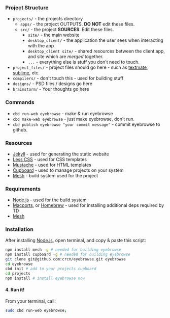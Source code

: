 
### Project Structure

- `projects/` - the projects directory
	- `apps/` - the project OUTPUTS. **DO NOT** edit these files.
	- `src/` - the project **SOURCES**. Edit these files.
		- `site/` - the main website
		- `desktop_client/` - the application the user sees when interacting with the app
		- `desktop_client site/` - shared resources between the client app, and site which are *merged* together.
		- `...` - everything else is stuff you don't need to touch.
- `project_files/` - project files should go here - such as [textmate](http://macromates.com/), [sublime](http://www.sublimetext.com/), etc.
- `compilers/` - don't touch this - used for building stuff
- `designs/` - PSD files / designs go here
- `brainstorm/` - Your thoughts go here

### Commands

- `cbd run-web eyebrowse` - make & run eyebrowse
- `cbd make-web eyebrowse` - just make eyebrowse, don't run.
- `cbd publish eyebrowse "your commit message"` - commit eyebrowse to github.


### Resources

- [Jekyll](http://jekyllrb.com/) - used for generating the static website
- [Less CSS](http://lesscss.org/) - used for CSS templates
- [Mustache](http://mustache.github.com/) - used for HTML templates
- [Cupboard](https://github.com/crcn/cupboard) - used to manage projects on your system
- [Mesh](https://github.com/crcn/mesh) - build system used for the project


### Requirements

- [Node.js](http://nodejs.org/) - used for the build system
- [Macports](http://www.macports.org/), or [Homebrew](http://mxcl.github.com/homebrew/) - used for installing additional deps required by TD
- [Mesh](https://github.com/crcn/mesh)


### Installation

After installing [Node.js](http://nodejs.org/), open terminal, and copy & paste this script:

```bash
npm install mesh -g # needed for building eyebrowse
npm install cupboard -g # needed for building eyebrowse
git clone git@github.com:crcn/eyebrowse.git eyebrowse
cd eyebrowse 
cbd init # add to your projects cupboard
cd projects
npm install # install eyebrowse now
```

#### 4. Run it!

From your terminal, call:

```bash
sudo cbd run-web eyebrowse;
```




